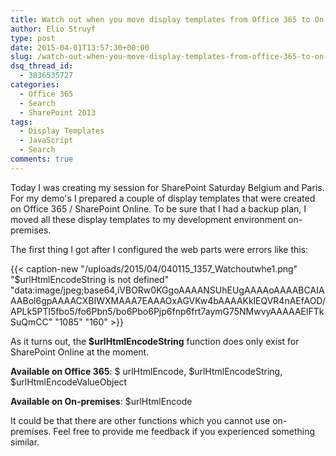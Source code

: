 ```yaml
---
title: Watch out when you move display templates from Office 365 to On-premises
author: Elio Struyf
type: post
date: 2015-04-01T13:57:30+00:00
slug: /watch-out-when-you-move-display-templates-from-office-365-to-on-premises/
dsq_thread_id:
  - 3836535727
categories:
  - Office 365
  - Search
  - SharePoint 2013
tags:
  - Display Templates
  - JavaScript
  - Search
comments: true
---
```


Today I was creating my session for SharePoint Saturday Belgium and Paris. For my demo's I prepared a couple of display templates that were created on Office 365 / SharePoint Online. To be sure that I had a backup plan, I moved all these display templates to my development environment on-premises.

The first thing I got after I configured the web parts were errors like this:

{{< caption-new "/uploads/2015/04/040115_1357_Watchoutwhe1.png" "$urlHtmlEncodeString is not defined"  "data:image/jpeg;base64,iVBORw0KGgoAAAANSUhEUgAAAAoAAAABCAIAAABol6gpAAAACXBIWXMAAA7EAAAOxAGVKw4bAAAAKklEQVR4nAEfAOD/APLk5PTl5fbo5/fo6Pbn5/bo6Pbo6Pjp6fnp6frt7aymG75NMwvyAAAAAElFTkSuQmCC" "1085" "160" >}}


As it turns out, the **$urlHtmlEncodeString** function does only exist for SharePoint Online at the moment.

**Available on Office 365**: $ urlHtmlEncode, $urlHtmlEncodeString, $urlHtmlEncodeValueObject

**Available on On-premises**: $urlHtmlEncode

It could be that there are other functions which you cannot use on-premises. Feel free to provide me feedback if you experienced something similar.

